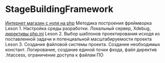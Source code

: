 # StageBuildingFramework
<a href="https://www.youtube.com/playlist?list=PLfWxkvC096mJzCJr7yQHCBM7IsM-pniPD">Интернет магазин с нуля на php</a>
Методика построения фреймворка
Leson 1. Настройка среды разработки. Локальный сервер, Xdebug, <a href = "https://www.php.net/manual/ru/ini.list.php">директивы php.ini</a>
Leson 2. Выбор шаблонов проектирования исходя из поставленной задачи и потенциальной масштабируемости проекта
Leson 3. Создание файловой системы проекта. Создание необходимых констант. Логирование, создание единой точки фхода, файл директив .htaccess, ограничение доступа к файлам ПО
